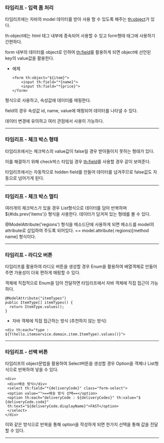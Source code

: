 ### 타임리프 - 입력 폼 처리

타임리프에는 자바의 model 데이터를 받아 사용 할 수 있도록 해주는 <th:object>가 있다.

th:object에는 html 태그 내부에 종속되어 사용할 수 있고 form형태 태그에 사용하기 간편하다.

form 내부의 데이터를 object로 인하여 <th:field>를 활용하게 되면 object에 선언된 key의 value값을 활용한다.

* 예제

      <form th:object="${item}">
          <input th:field="*{name}">
          <input th:field="*{price}">
      </form>

형식으로 사용하고, 속성값에 데이터를 매핑한다.

field의 경우 속성값 id, name, value에 매핑되어 데이터를 나타낼 수 있다.

데이터 변경에 유의하고 여러 관점에서 사용이 가능하다.

---------------

### 타임리프 - 체크 박스 형태

타임리프에서는 체크박스의 value값이 false일 경우 받아들이지 못하는 형태가 있다.

이를 해결하기 위해 check박스 타입일 경우 <th:field>를 사용할 경우 같이 보여준다.

타임리프에서는 자동적으로 hidden field를 만들어 데이터를 넘겨주므로 false값도 자동으로 넘어가게 된다.

--------------------

### 타임리프 - 체크 박스 멀티

여러개의 체크박스가 있을 경우 List형식으로 데이터를 담아 반복하며 ${#ids.prev('items')} 형식을 사용한다. 데이터가 담겨져 있는 형태를 볼 수 있다.

@ModelAttribute('regions') 형식을 메소드단에 사용하게 되면 메소드를 model의 attribute로 삽입하여 주도록 되어있다. == model.attribute(
regions)[method name] 형식이다.

-------------------

### 타임리프 - 라디오 버튼

타임리프를 활용하여 라디오 버튼을 생성할 경우 Enum을 활용하여 배열객체로 만들어 주면 가용성이 더욱 편하게 매핑할 수 있다.

객체에 직접적으로 Enum을 담아 전달하면 타임리프에서 자바 객체에 직접 접근이 가능하다.

    @ModelAttribute("itemTypes")
    public ItemType[] itemTypes() {
      return ItemType.values();
    }

* 자바 객체에 직접 접근하는 방식 (추천하지 않는 방식)

`<div th:each="type : ${T(hello.itemservice.domain.item.ItemType).values()}">`

--------------------

### 타임리프 - 선택 버튼

타임리프의 object문법을 활용하여 Select버튼을 생성할 경우 Option을 객체나 List형식으로 반복하여 넣을 수 있다.

    <div>
     <div>배송 방식</div>
     <select th:field="*{deliveryCode}" class="form-select">
     <option value="">==배송 방식 선택==</option>
     <option th:each="deliveryCode : ${deliveryCodes}" th:value="$
    {deliveryCode.code}"
     th:text="${deliveryCode.displayName}">FAST</option>
     </select>
    </div>

이와 같은 방식으로 반복을 통해 option을 작성하게 되면 한가지 선택을 통해 값을 전달 할 수 있다.

----------------------

